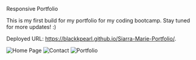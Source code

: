 Responsive Portfolio

This is my first build for my portfolio for my coding bootcamp. 
Stay tuned for more updates! :) 

Deployed URL: https://blackkpearl.github.io/Siarra-Marie-Portfolio/.

![Home Page](https://user-images.githubusercontent.com/69696187/109381160-35571f00-789e-11eb-9a33-85ce2cd5d9f3.JPG)
![Contact](https://user-images.githubusercontent.com/69696187/109381161-35efb580-789e-11eb-9be9-282d43f10a57.JPG)
![Portfolio](https://user-images.githubusercontent.com/69696187/109381164-3ab46980-789e-11eb-9859-0c32fa69ffe2.JPG)
